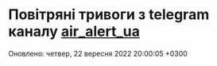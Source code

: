 # Повітряні тривоги з telegram каналу [air_alert_ua](https://t.me/air_alert_ua)

Оновлено:
четвер, 22 вересня 2022 20:00:05 +0300
